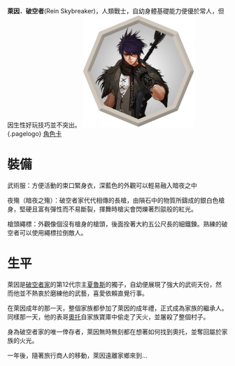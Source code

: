 <!-- TITLE: 萊因．破空者 -->
<!-- SUBTITLE: 『如果這都是神的旨意，那麼我將顛覆這一切，就算是神我也殺給你看！』 -->

**萊因．破空者**(Rein Skybreaker)，人類戰士，自幼身體基礎能力便優於常人，但因生性好玩技巧並不突出。
![Token 1](/uploads/token-1.png "Token 1"){.pagelogo}
[角色卡](https://docs.google.com/spreadsheets/d/1gEMMlHmQ2NYM7u2bCvaeYkWP6ASiMtZqTkBi01fXrmo/edit?usp=sharing)

# 裝備
武術服：方便活動的束口緊身衣，深藍色的外觀可以輕易融入暗夜之中

夜殤（暗夜之殤）：破空者家代代相傳的長槍，由隕石中的物質所鑄成的銀白色槍身，堅硬且富有彈性而不易斷裂，揮舞時槍尖會閃爍著烈燄般的紅光。

槍頭繩標：外觀像個沒有槍身的槍頭，後面拴著大約五公尺長的細鐵鍊。熟練的破空者可以使用繩標拉倒敵人。

# 生平
萊因是[破空者家](/組織/破空者一族)的第12代宗主[夏魯斯](/角色/夏魯斯)的獨子，自幼便展現了強大的武術天份，然而他並不熱衷於磨練他的武藝，喜愛依賴直覺行事。

在萊因成年的那一天，整個家族都參加了萊因的成年禮，正式成為家族的繼承人。同樣那一天，他的表哥[奧托](/角色/奧托)自家族寶庫中偷走了天火，並屠殺了整個村子。

身為破空者家的唯一倖存者，萊因無時無刻都在想著如何找到奧托，並奪回屬於家族的火光。

一年後，隨著旅行商人的移動，萊因遠離家鄉來到...
